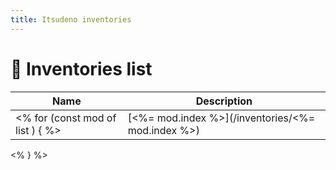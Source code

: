 ```yaml
---
title: Itsudeno inventories
---
```


# 🍡 Inventories list

| Name | Description |
| ---- | ----------- |
<% for (const mod of list ) { %>| [<%= mod.index %>](/inventories/<%= mod.index %>) | *<%= mod.about %>* |
<% } %>
